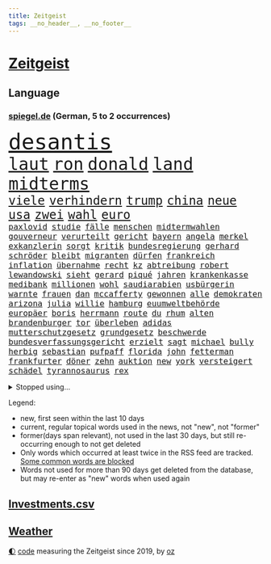 ```yaml
---
title: Zeitgeist
tags: __no_header__, __no_footer__
---
```


# [Zeitgeist](https://oliz.io/zeitgeist/)

## Language

<h3><a href="https://www.spiegel.de" target="_blank">spiegel.de</a> (German, 5 to 2 occurrences)</h3>
<p style="font-family:monospace">
<span style="font-size:32pt"><a href="news_links.html#desantis" class="current">desantis</a></span>
<br>
<span style="font-size:25pt"><a href="news_links.html#laut" class="current">laut</a></span>
<span style="font-size:25pt"><a href="news_links.html#ron" class="current">ron</a></span>
<span style="font-size:25pt"><a href="news_links.html#donald" class="current">donald</a></span>
<span style="font-size:25pt"><a href="news_links.html#land" class="current">land</a></span>
<span style="font-size:25pt"><a href="news_links.html#midterms" class="current">midterms</a></span>
<br>
<span style="font-size:18pt"><a href="news_links.html#viele" class="current">viele</a></span>
<span style="font-size:18pt"><a href="news_links.html#verhindern" class="current">verhindern</a></span>
<span style="font-size:18pt"><a href="news_links.html#trump" class="current">trump</a></span>
<span style="font-size:18pt"><a href="news_links.html#china" class="current">china</a></span>
<span style="font-size:18pt"><a href="news_links.html#neue" class="current">neue</a></span>
<span style="font-size:18pt"><a href="news_links.html#usa" class="current">usa</a></span>
<span style="font-size:18pt"><a href="news_links.html#zwei" class="current">zwei</a></span>
<span style="font-size:18pt"><a href="news_links.html#wahl" class="current">wahl</a></span>
<span style="font-size:18pt"><a href="news_links.html#euro" class="current">euro</a></span>
<br>
<span style="font-size:12pt"><a href="news_links.html#paxlovid" class="current">paxlovid</a></span>
<span style="font-size:12pt"><a href="news_links.html#studie" class="current">studie</a></span>
<span style="font-size:12pt"><a href="news_links.html#fälle" class="current">fälle</a></span>
<span style="font-size:12pt"><a href="news_links.html#menschen" class="current">menschen</a></span>
<span style="font-size:12pt"><a href="news_links.html#midtermwahlen" class="current">midtermwahlen</a></span>
<span style="font-size:12pt"><a href="news_links.html#gouverneur" class="current">gouverneur</a></span>
<span style="font-size:12pt"><a href="news_links.html#verurteilt" class="current">verurteilt</a></span>
<span style="font-size:12pt"><a href="news_links.html#gericht" class="current">gericht</a></span>
<span style="font-size:12pt"><a href="news_links.html#bayern" class="current">bayern</a></span>
<span style="font-size:12pt"><a href="news_links.html#angela" class="current">angela</a></span>
<span style="font-size:12pt"><a href="news_links.html#merkel" class="current">merkel</a></span>
<span style="font-size:12pt"><a href="news_links.html#exkanzlerin" class="current">exkanzlerin</a></span>
<span style="font-size:12pt"><a href="news_links.html#sorgt" class="current">sorgt</a></span>
<span style="font-size:12pt"><a href="news_links.html#kritik" class="current">kritik</a></span>
<span style="font-size:12pt"><a href="news_links.html#bundesregierung" class="current">bundesregierung</a></span>
<span style="font-size:12pt"><a href="news_links.html#gerhard" class="current">gerhard</a></span>
<span style="font-size:12pt"><a href="news_links.html#schröder" class="current">schröder</a></span>
<span style="font-size:12pt"><a href="news_links.html#bleibt" class="current">bleibt</a></span>
<span style="font-size:12pt"><a href="news_links.html#migranten" class="current">migranten</a></span>
<span style="font-size:12pt"><a href="news_links.html#dürfen" class="current">dürfen</a></span>
<span style="font-size:12pt"><a href="news_links.html#frankreich" class="current">frankreich</a></span>
<span style="font-size:12pt"><a href="news_links.html#inflation" class="current">inflation</a></span>
<span style="font-size:12pt"><a href="news_links.html#übernahme" class="current">übernahme</a></span>
<span style="font-size:12pt"><a href="news_links.html#recht" class="current">recht</a></span>
<span style="font-size:12pt"><a href="news_links.html#kz" class="current">kz</a></span>
<span style="font-size:12pt"><a href="news_links.html#abtreibung" class="current">abtreibung</a></span>
<span style="font-size:12pt"><a href="news_links.html#robert" class="current">robert</a></span>
<span style="font-size:12pt"><a href="news_links.html#lewandowski" class="current">lewandowski</a></span>
<span style="font-size:12pt"><a href="news_links.html#sieht" class="current">sieht</a></span>
<span style="font-size:12pt"><a href="news_links.html#gerard" class="current">gerard</a></span>
<span style="font-size:12pt"><a href="news_links.html#piqué" class="current">piqué</a></span>
<span style="font-size:12pt"><a href="news_links.html#jahren" class="current">jahren</a></span>
<span style="font-size:12pt"><a href="news_links.html#krankenkasse" class="current">krankenkasse</a></span>
<span style="font-size:12pt"><a href="news_links.html#medibank" class="new">medibank</a></span>
<span style="font-size:12pt"><a href="news_links.html#millionen" class="current">millionen</a></span>
<span style="font-size:12pt"><a href="news_links.html#wohl" class="current">wohl</a></span>
<span style="font-size:12pt"><a href="news_links.html#saudiarabien" class="current">saudiarabien</a></span>
<span style="font-size:12pt"><a href="news_links.html#usbürgerin" class="new">usbürgerin</a></span>
<span style="font-size:12pt"><a href="news_links.html#warnte" class="current">warnte</a></span>
<span style="font-size:12pt"><a href="news_links.html#frauen" class="current">frauen</a></span>
<span style="font-size:12pt"><a href="news_links.html#dan" class="new">dan</a></span>
<span style="font-size:12pt"><a href="news_links.html#mccafferty" class="new">mccafferty</a></span>
<span style="font-size:12pt"><a href="news_links.html#gewonnen" class="current">gewonnen</a></span>
<span style="font-size:12pt"><a href="news_links.html#alle" class="current">alle</a></span>
<span style="font-size:12pt"><a href="news_links.html#demokraten" class="current">demokraten</a></span>
<span style="font-size:12pt"><a href="news_links.html#arizona" class="current">arizona</a></span>
<span style="font-size:12pt"><a href="news_links.html#julia" class="current">julia</a></span>
<span style="font-size:12pt"><a href="news_links.html#willie" class="current">willie</a></span>
<span style="font-size:12pt"><a href="news_links.html#hamburg" class="current">hamburg</a></span>
<span style="font-size:12pt"><a href="news_links.html#euumweltbehörde" class="new">euumweltbehörde</a></span>
<span style="font-size:12pt"><a href="news_links.html#europäer" class="current">europäer</a></span>
<span style="font-size:12pt"><a href="news_links.html#boris" class="current">boris</a></span>
<span style="font-size:12pt"><a href="news_links.html#herrmann" class="current">herrmann</a></span>
<span style="font-size:12pt"><a href="news_links.html#route" class="new">route</a></span>
<span style="font-size:12pt"><a href="news_links.html#du" class="current">du</a></span>
<span style="font-size:12pt"><a href="news_links.html#rhum" class="new">rhum</a></span>
<span style="font-size:12pt"><a href="news_links.html#alten" class="current">alten</a></span>
<span style="font-size:12pt"><a href="news_links.html#brandenburger" class="current">brandenburger</a></span>
<span style="font-size:12pt"><a href="news_links.html#tor" class="current">tor</a></span>
<span style="font-size:12pt"><a href="news_links.html#überleben" class="current">überleben</a></span>
<span style="font-size:12pt"><a href="news_links.html#adidas" class="current">adidas</a></span>
<span style="font-size:12pt"><a href="news_links.html#mutterschutzgesetz" class="new">mutterschutzgesetz</a></span>
<span style="font-size:12pt"><a href="news_links.html#grundgesetz" class="new">grundgesetz</a></span>
<span style="font-size:12pt"><a href="news_links.html#beschwerde" class="current">beschwerde</a></span>
<span style="font-size:12pt"><a href="news_links.html#bundesverfassungsgericht" class="current">bundesverfassungsgericht</a></span>
<span style="font-size:12pt"><a href="news_links.html#erzielt" class="current">erzielt</a></span>
<span style="font-size:12pt"><a href="news_links.html#sagt" class="current">sagt</a></span>
<span style="font-size:12pt"><a href="news_links.html#michael" class="current">michael</a></span>
<span style="font-size:12pt"><a href="news_links.html#bully" class="current">bully</a></span>
<span style="font-size:12pt"><a href="news_links.html#herbig" class="current">herbig</a></span>
<span style="font-size:12pt"><a href="news_links.html#sebastian" class="current">sebastian</a></span>
<span style="font-size:12pt"><a href="news_links.html#pufpaff" class="new">pufpaff</a></span>
<span style="font-size:12pt"><a href="news_links.html#florida" class="current">florida</a></span>
<span style="font-size:12pt"><a href="news_links.html#john" class="current">john</a></span>
<span style="font-size:12pt"><a href="news_links.html#fetterman" class="new">fetterman</a></span>
<span style="font-size:12pt"><a href="news_links.html#frankfurter" class="current">frankfurter</a></span>
<span style="font-size:12pt"><a href="news_links.html#döner" class="new">döner</a></span>
<span style="font-size:12pt"><a href="news_links.html#zehn" class="current">zehn</a></span>
<span style="font-size:12pt"><a href="news_links.html#auktion" class="current">auktion</a></span>
<span style="font-size:12pt"><a href="news_links.html#new" class="current">new</a></span>
<span style="font-size:12pt"><a href="news_links.html#york" class="current">york</a></span>
<span style="font-size:12pt"><a href="news_links.html#versteigert" class="current">versteigert</a></span>
<span style="font-size:12pt"><a href="news_links.html#schädel" class="new">schädel</a></span>
<span style="font-size:12pt"><a href="news_links.html#tyrannosaurus" class="new">tyrannosaurus</a></span>
<span style="font-size:12pt"><a href="news_links.html#rex" class="new">rex</a></span>
</p>
<details>
<summary>Stopped using...</summary>
<p class="former" style="font-size:12pt">
einwohner(748) früh(748) aufgerufen(747) bernd(747) ruhe(747) coronaregeln(746) kliniken(746) menge(746) neuinfektionen(746) reiner(746) senat(746) volker(746) gesamte(745) manager(745) mitte(745) privaten(745) terroristen(745) vermutlich(745) zuerst(745) bayerische(744) bundesrepublik(744) ddr(744) erinnerungen(744) hört(744) million(744) regisseur(744) schlimm(744) schwedische(744) spanier(744) trägt(744) badenwürttembergs(743) bayerns(743) erheblich(743) gemeinde(743) gemessen(743) hollywood(743) ifoinstitut(743) protestiert(743) treibt(743) alpen(742) bedeuten(742) bundesland(742) eugh(742) hongkong(742) standort(742) theater(742) verfolgen(742) jörg(741) kochinstitut(741) mutmaßlich(741) provinz(741) sicherte(741) spektakulär(741) todesfälle(741) usamerikaner(741) andrea(740) anthony(740) bayerischen(740) cdupolitiker(740) dietmar(740) erzählen(740) kanzlerin(740) kontrolliert(740) leichen(740) richterin(740) rki(740) stößt(740) walter(740) ökonom(740) argumente(739) aufs(739) kapitol(739) kardinal(739) null(739) schwierigkeiten(739) siebentageinzidenz(739) teilnehmer(739) 125(738) 44(738) billionen(738) dominiert(738) englischen(738) hans(738) medikamente(738) rückschlag(738) verbindung(738) voller(738) öffentlichkeit(738) demonstrationen(737) ehren(737) einzug(737) kommission(737) länge(737) selben(737) verspielt(737) wales(737) debüt(736) hamilton(736) leyen(736) riss(736) sinken(736) beachten(735) leid(735) persönlich(735) verbindet(735) verlierer(735) wären(735) trauen(734) schlagzeilen(733) studien(733) störung(733) tonnen(733) trennen(733) viertelfinale(733) anteil(732) aufklären(732) bekamen(732) lieferten(732) entwickeln(731) festgestellt(731) schmidt(731) beschränkungen(730) inzidenz(730) stärke(730) älteren(730) eigener(729) fortgesetzt(729) philipp(729) polnische(729) schwerem(729) ständig(729) begriff(728) jemen(728) töten(728) aktivistin(727) näher(727) porsche(727) produzieren(727) sozialdemokraten(727) spektakuläre(727) aktiv(726) coronatests(726) gaben(726) impfkampagne(724) nase(724) gesundheitsministerium(723) prognosen(723) varianten(723) antonio(722) nah(722) alexandra(721) engpässe(721) garten(721) stieß(721) amerikas(719) singapur(719) richard(718) bester(716) chats(716) trug(716) züge(716) fußballem(715) sergio(715) enttäuschung(714) regelung(714) produziert(712) stört(712) profis(710) angeboten(709) heutigen(709) uhaft(709) schock(707) bundesnetzagentur(703) mindestlohn(703) 91(701) laufbahn(699) patzt(699) ursprünglich(699) entspannt(693) palästinenser(693) strukturen(686) flog(684) größe(673) gelangt(668) woelki(663) leiter(658) mallorca(651) lieferketten(647) autobauer(628) fuhren(627) bein(605) kannte(604) medaille(600) strecken(576) 15jähriger(571) lahm(571) diplomatische(568) reisenden(565) vehement(554) finanziert(543) stoltenberg(542) trost(537) eskalierte(534) bka(533) dynamo(525) deutschkolumne(511) gegend(509) lehren(506) parlamentswahlen(502) flohen(501) kw(497) mangelware(495) geflüchtet(488) leichten(486) füllen(479) zerstörte(479) kilogramm(472) coup(465) boston(461) floh(460) brücken(456) oberbayern(449) amoklauf(445) komitee(443) erfolgreichste(442) 120(438) norwegischen(438) highlights(431) bedrohen(430) genervt(430) gesammelt(425) händen(420) anlage(417) ausfälle(416) regierte(416) nouripour(415) omid(415) zeitungsbericht(415) niedergang(414) überraschende(411) hawaii(410) staatspräsident(403) teamkollege(401) autounfall(399) gesetzentwurf(399) messe(396) fünftel(395) spiegelkorrespondent(395) grafiken(392) anton(391) elfjährige(389) erzbischof(389) exklusiven(388) geladen(388) mehrwertsteuer(388) bedrängnis(386) millionenhöhe(386) einigt(383) kleinere(381) briefe(380) fdppolitiker(377) einschätzungen(372) ferrari(372) coronalage(366) andrang(362) ostdeutschland(358) schlimme(358) gap(357) siegerin(357) 30000(356) 41(355) beliebt(353) härte(353) rechtsextremer(353) schülerin(353) kardashian(351) baldwin(348) generationen(348) gasknappheit(347) verwehrt(345) euländer(344) donbass(342) 77(337) empfindliche(333) vatikan(332) gewaltsamen(331) energiekonzern(323) 87(312) verabschieden(312) eukommissionschefin(308) wiegen(306) einzig(303) frühe(302) beamter(301) brown(301) sanitäter(299) organisiert(298) finnlands(297) problematisch(296) audi(294) oscar(293) sozialleistungen(293) allzu(288) stuhl(288) wimbledon(288) wolf(285) zusammenhalt(283) mutigen(282) lebensmittelpreise(280) versteigerung(280) berichteten(279) unternehmens(279) kassel(277) spielern(276) baute(273) rio(273) vielfalt(273) spaltung(272) glanz(271) tourist(270) handelte(268) iraner(266) verbessern(266) verweisen(266) marilyn(264) helikopter(263) dresdner(261) dramatischer(260) abzuwenden(259) herausgefunden(259) stuttgarter(259) experiment(257) weltgrößte(256) barbara(255) philosoph(255) runter(254) abgeschnitten(252) schätzt(252) zurecht(252) verpflichtende(251) fraglich(250) schnellste(250) infolge(248) abschaffung(247) anhalten(245) weltgesundheitsorganisation(245) radprofi(244) funk(242) hagelt(242) krause(242) ansprache(241) entscheidende(240) motiven(240) 19jährige(239) akt(239) problems(239) zivilen(239) gestärkt(235) flughafens(234) zugesagt(233) analysen(232) drittes(232) bezahlung(230) finaleinzug(230) gebiete(228) 170(226) befanden(225) sanktionspaket(225) sportart(225) sang(223) verfolgungsjagd(222) austausch(221) hochschule(221) bargeld(219) ferne(219) h(219) beitritt(218) greg(214) ungewiss(214) glaubten(213) monarchie(213) patrick(212) achtzigern(210) breiten(210) landung(210) drücken(209) klassenzimmer(209) abgeschoben(208) niedersächsischen(208) trier(207) burkhard(205) leitungen(205) regie(205) leclerc(204) pole(203) rauch(203) smarten(203) wiedervereinigung(203) downsyndrom(202) frauenfußball(202) raketenangriff(201) natobeitritt(200) auszugehen(199) emtitel(198) verfolgung(198) formel1rennen(197) freundinnen(197) zuflucht(197) g20(196) spielerinnen(196) fußballerinnen(195) zuschauern(195) prag(194) bauten(192) fair(192) humor(192) orientierung(192) wärmer(192) kräften(191) riskieren(191) bühnen(190) pipelines(190) gesenkt(189) packenden(189) lehrerverbände(188) rechenschaft(187) 46(186) fellner(185) jamal(184) kotropfen(184) nachfolgerin(184) meeresspiegel(183) qualifikation(183) festland(182) gewaltverbrechen(182) nordrheinwestfälischen(181) sammelte(181) bogen(180) ausbeutung(179) bergsteiger(178) generalstaatsanwaltschaft(177) schindler(177) verwechslung(176) arminia(175) bayreuth(173) schwedens(173) wehrmacht(172) anrecht(171) boomt(171) mysteriösen(170) szenario(170) terrorakt(170) aufsteiger(167) brände(167) dänische(167) schwedischen(166) set(166) entbunden(165) rüsten(165) stürmte(165) überfüllten(165) di(163) alec(162) walker(162) wütende(162) händeringend(161) kürzt(161) münchens(161) ablesen(160) kleinem(160) vorrang(160) ankara(159) konzerte(159) privatleute(159) wasserknappheit(159) plagt(158) stramm(158) zurückgelassen(158) assadregimes(157) ewigen(157) momentan(156) lngterminal(155) erleichtert(154) frodeno(154) vermittelte(154) vorgeschrieben(154) längerer(153) schutzmasken(153) umbringen(153) traktor(152) bgh(151) boote(151) tschechische(151) kai(150) kleid(150) 8(149) monroe(149) nationalisten(149) dürren(148) balkon(147) weitreichenden(147) detailliert(146) gremiums(146) hadert(146) starkgemacht(146) vergewaltiger(145) debattiert(144) bezirk(143) elfmeterschießen(143) japanische(143) selbstbestimmung(143) verkörperte(143) beruhigen(142) günter(142) nervös(142) studiert(142) ulrich(141) bistum(140) exmann(140) handgreiflich(140) ortskräfte(140) toben(140) malaika(139) stürmten(138) anhaltende(137) bedrohte(137) einschlafen(137) junta(137) rechtlich(137) empfehlungen(136) riefen(136) uvalde(136) kandidiert(135) spacey(135) spätes(135) erstickte(134) triumphierte(134) unhcr(134) joshua(133) kimmich(133) lenkt(133) nächster(133) prince(133) bar(131) schergen(131) wohnmobil(131) zuwanderer(131) betreuung(130) haushaltspolitik(130) periode(130) teamchef(130) geschäftsmodell(129) charakterlichen(128) linker(128) verschrieben(128) andrew(126) angezählt(126) bahnsteig(126) pendler(126) putsch(126) unentschieden(126) bruno(124) nähert(124) posse(124) sahen(124) übernahmen(124) favre(123) schwul(123) südlich(123) verfassungsänderung(123) 20jähriger(122) rechtskräftig(122) keinerlei(121) nahrung(121) persönlicher(121) kämen(120) rudert(120) spitzt(120) brett(119) wmhalbfinale(119) einschlagen(117) mob(117) schlachten(117) wozu(117) beurlaubt(116) fashion(116) löcher(116) regenbogenfahne(116) befördert(115) bemerkenswert(115) glücklos(115) hardliner(115) pay(115) plakate(115) riesig(114) 52(113) bremsten(113) kadyrow(113) ramsan(113) technologie(113) temperatur(113) zeige(113) campus(112) passau(112) feststellen(111) geeigneten(111) hungernden(111) weltstar(111) überwunden(111) rast(110) hof(109) verstoßen(109) eautos(108) extra(108) hosen(108) katholiken(108) kilo(108) sehe(108) alain(107) elvis(107) energieunternehmen(107) mogelpackung(107) niedersachsens(107) zelt(107) kette(106) orientieren(106) ausmaße(105) erlegen(105) frauenrechte(105) week(105) zuhause(105) bergregion(104) funktionierte(104) oslo(104) gustav(103) layla(103) bahnstreik(102) brettspiel(102) eingeschlagen(102) billig(101) paulo(101) são(101) 17jährigen(100) handgemenge(100) na(100) partien(100) schlief(100) achterbahn(99) lucas(98) patientinnen(97) sexistische(97) folgten(96) klagten(96) verbands(96) aktueller(95) außenwelt(95) edinburgh(95) haller(95) saisonauftakt(95) högel(94) niels(94) mitentscheiden(93) privater(93) verträge(93) wählten(93) lokomotive(92) nördlich(92) doppelleben(91) gefährt(91) lizenzen(91) pistorius(91) prüfungen(91) topverdiener(91) verblüffende(91) ausreißer(90) bergwanderer(90) demografische(90) grönland(90) massentauglich(90) onlinemarktplatz(90) tagebücher(90) 6000(89) ablaufen(89) abschneidet(89) erzeugen(89) gassperren(89) menschenrechtsorganisationen(89) drehten(88) filmregisseur(88) freispruch(88) mangellage(88) skifahrer(88) toilette(88) format(87) anfühlt(86) ausbleiben(86) gelähmt(86) grundsteuer(86) känguru(86) rechtsradikaler(86) rollendes(86) salz(86) vermietern(86) anhaltspunkte(85) feststellung(85) handgreiflichkeiten(85) raubt(85) scheiterten(85) sinatra(85) sommerfest(85) sterberate(85) uber(85) wuchtigen(85) zugverkehr(85) kategorie(84) schockmoment(84) schottischen(84) verabreicht(84) wettbewerbe(84) entgegengestellt(83) radfahrer(83) realpolitik(83) 132(82) 60jährige(82) größtes(82) milizen(82) sicherheitslage(82) woman(82) überragte(82) aufrechterhalten(81) dänischer(81) gender(81) hallo(81) lokalen(81) unterschlupf(81) aufatmen(80) befeuern(80) diffusen(80) laute(80) markenkern(80) nordsyrien(80) rekruten(80) 134(79) bestritten(79) kanalinsel(79) mateusz(79) schlossen(79) gefühlt(78) gesang(78) heizung(78) trailer(78) umverteilung(78) entgegenwirken(77) farce(77) seid(77) torpediert(77) üblich(77) holten(76) landeschef(76) notbremsung(76) supermarktkette(76) twitteraccount(76) bestsellerautor(75) hinterlegt(75) preissteigerung(75) 14jährige(74) 8000(74) kriselnden(74) manipulation(74) passte(74) rauf(74) vereinbarten(74) einzuziehen(73) mansplaining(73) modediscounter(73) notfallplan(73) nothing(73) prototypen(73) stabhochspringer(73) gleichberechtigten(72) jared(72) marvin(72) prosieben(72) pullover(72) rudolph(72) shitstorm(72) verpflichtungen(72) überwiegend(72) coronaisolation(71) familienurlaub(71) ghislaine(71) krankenhausgesellschaft(71) maxwell(71) mitansehen(71) politikwissenschaftler(71) spieleklassiker(71) vergebens(71) vorschlagen(71) wunden(71) angeln(70) baerbocks(70) befreite(70) eingekesselt(70) ost(70) souveräner(70) synodaler(70) vertuscht(70) evakuieren(69) fremdverschulden(69) isolationspflicht(69) parteikollegin(69) professor(69) slogan(69) straelen(69) walisischen(69) zuschüssen(69) ermutigt(68) generalleutnant(68) satan(68) siegessicher(68) sozialsystem(68) streiks(68) 25000(67) bambi(67) indischer(67) kapazität(67) steuerpläne(67) widersprach(67) andauernden(66) erhebliches(66) garantiert(66) schenkte(66) staatsfernsehens(66) 131(65) anwärter(65) gasumlage(65) großflächige(65) kriegstreiberin(65) petraeus(65) stärkt(65) unoflüchtlingshilfswerk(65) besetzung(64) booten(64) canceln(64) drüben(64) eingeschlossene(64) endstation(64) skelettierte(64) usgeneral(64) wünsche(64) 138(63) fußballzweitligist(63) leistet(63) leiterin(63) manövern(63) modeste(63) nahles(63) uralte(63) ussenat(63) 43jährigen(62) abgelegensten(62) beleidigte(62) films(62) frachtschiff(62) künste(62) leverkusener(62) musiala(62) porträt(62) achterbahnfahrt(61) disco(61) gesunde(61) lederhosen(61) linder(61) marken(61) unfassbare(61) viertligist(61) aufgewachsen(60) handbremse(60) klassenzimmern(60) volksparkstadion(60) völkerrechtswidrig(60) erklärten(59) janeiro(59) 63(58) coronainfektionen(58) festzelt(58) steuerentlastung(58) verschlossen(58) übernahm(58) befehlsgeber(57) filzaffäre(57) ironman(57) kappt(57) keinesfalls(57) lebensgefährliche(57) patzte(57) verurteilter(57) vorbestrafter(57) weigerte(57) anfangs(56) geldwäsche(56) ramona(56) steuersatz(56) websites(56) abfedern(55) ballkontakt(55) bronzemedaille(55) einstand(55) gebot(55) oscarpreisträger(55) woanders(55) ardchef(54) audretsch(54) filmfest(54) flüchtling(54) 19jährigen(53) altern(53) cumexskandal(53) entschlossene(53) fische(53) gott(53) havanna(53) kubas(53) schmuck(53) wallraff(53) abschläge(52) sabotageakten(52) twittert(52) analysieren(51) annexion(51) geöffnete(51) jackson(51) missverständnis(51) rutschen(51) tätern(51) wohlwollen(51) glaubwürdigkeit(50) gräbt(50) richtete(50) schlaganfall(50) spülen(50) angler(49) auseinander(49) auszählungen(49) beschaffen(49) detonierte(49) gekracht(49) lettland(49) populär(49) unternimmt(49) bellen(48) finne(48) randale(48) senkung(48) verbal(48) abgabefrist(47) haufen(47) rückten(47) unomenschenrechtsbüro(47) drehbuchautor(46) staatsfonds(46) zweistellig(46) causa(45) eröffneten(45) feierlaune(45) fernhalten(45) kinderbuch(45) ladekabel(45) pilotengewerkschaft(45) tabellenplatz(45) absatz(44) befürworten(44) eignung(44) entgehen(44) fortuna(44) irgendwie(44) klang(44) nervösen(44) rekordzahl(44) speisen(44) wyoming(44) biermann(43) indigener(43) vorreiter(43) feierten(42) rassistischer(42) spiegeltitelgeschichte(42) versiegt(42) vertuschung(42) yorker(42) zerlegt(42) brummt(41) geteilt(41) recherchierte(41) rechnungen(41) usbörsenaufsicht(41) verfügbaren(41) versuchter(41) leistungssport(40) aufholjagd(39) ausbilden(39) berührt(39) erkältungssymptome(39) fraktionsvize(39) produzenten(39) riga(39) austragen(38) chengdu(38) vorbeikommen(38) antideutsche(37) ausgestattet(37) breite(37) eingenommen(37) grundsätzliche(37) senioren(37) singer(37) dracula(36) finanzministerium(36) menopause(36) republikanische(36) toren(36) wohngeld(36) iranerinnen(35) laos(35) lasst(35) leverkusens(35) listen(35) stemmen(35) tel(35) tüten(35) gegenangriff(34) himalaja(34) lebensmittelhändler(34) realitystar(34) seidl(34) überraschender(34) expertenteam(33) freiwilliger(33) lungeninfektion(33) malte(33) podiumsdiskussion(33) schulbezirk(33) spdministerpräsident(33) verwirrt(33) zurückeroberten(33) zurückgekommen(33) abgrenzung(32) baltische(32) eautobauer(32) entkam(32) recherche(32) titelverteidigung(32) verursachte(32) wahlgang(32) überqueren(32) denis(31) elften(31) gebrauchen(31) holocaustüberlebende(31) prozessauftakt(31) rängen(31) bluthund(30) diensten(30) gaspipelines(30) gedächtnisverlust(30) gesunkenen(30) vollmundigen(30) ausnahmsweise(29) beliefern(29) betrogen(29) fachmesse(29) glückwünsche(29) maschinenpistole(29) thatcher(29) versorgern(29) verzögern(29) bedeutendsten(28) irland(28) vermasselte(28) angelina(27) eingriff(27) fußballfans(27) handelskette(27) jolie(27) modewelt(27) nationaltrainer(27) publikumsliebling(27) sparta(27) verschenkt(27) a3(26) abschöpfung(26) enthauptet(26) kolonialismus(26) stillstand(26) triathlon(26) wandgemälde(26) auszug(25) gigantischen(25) lähmungen(25) protestcamp(25) vattenfall(25) wendepunkt(25) angreifen(24) aviv(24) bedeutende(24) erschließen(24) festung(24) finanzämter(24) passagier(24) tshirt(24) anstrengen(23) atmet(23) autorennen(23) eigenschaften(23) einsamkeit(23) erwähnung(23) graz(23) illegales(23) mitteilte(23) ostfriesland(23) zahnarzt(23) zähne(23) buckingham(22) filmgeschichte(22) kompliziert(22) milliardenjongleur(22) nachbarstaat(22) palace(22) prunkvollen(22) aussortiert(21) auswärtsspiele(21) bewaffnete(21) blond(21) informanten(21) inzidenzen(21) kontern(21) kruse(21) laufsteg(21) persönlichkeiten(21) zimmer(21) 47jährige(20) arzneimittel(20) bereichert(20) fortschritte(20) geströmt(20) heutzutage(20) vornehmen(20) zeilen(20) chronische(19) durchgesetzt(19) konvoi(19) machtwechsel(19) manches(19) oppositionspartei(19) totaler(19) trüb(19) verwundung(19) windhorst(19) arbeitsgericht(18) bruch(18) ewa(18) initiiert(18) londonmarathon(18) verpassten(18) vorausgesagt(18) nordhessen(17) smartwatch(17) spätere(17) berchtesgadener(16) brunsbüttel(16) bürgerliche(16) freiwillige(16) fridays(16) königsfamilie(16) niemann(16) propagandisten(16) testfahrt(16) versorgungssicherheit(16) filmstarts(15) fortan(15) hustensaft(15) riskante(15) staatlicher(15) steuerzahlern(15) tattoos(15) teilmobilmachung(15) bundespräsidentenwahl(14) eineinhalb(14) ernähren(14) erziehen(14) kommissar(14) oktoberfests(14) unileben(14) wahllokale(14) ballistische(13) claas(13) gunners(13) hilary(13) jazz(13) militärdienst(13) olivier(13) relotius(13) schmutzig(13) ausnutzen(12) bewaffnen(12) feministischen(12) fünfzigerjahren(12) maximalen(12) misstraut(12) mitgebracht(12) störer(12) überraschte(12) arbeitsbelastung(11) ausmaßes(11) contest(11) eurovision(11) grünheide(11) hit(11) rechtswidrig(11) tendenz(11) unerwartete(11) wirbelsturm(11)
</p>
</details>
<p>Legend:
<ul>
<li><span class="new">new</span>, first seen within the last 10 days</li>
<li><span class="current">current</span>, regular topical words used in the news, not "new", not "former"</li>
<li><span class="former">former(days span relevant)</span>, not used in the last 30 days, but still re-occurring enough to not get deleted</li>
<li>Only words which occurred at least twice in the RSS feed are tracked. <a href="language/filters.py">Some common words are blocked</a></li>
<li>Words not used for more than 90 days get deleted from the database, but may re-enter as "new" words when used again</li>
</ul>
</p>

## [Investments](investments.html)[.csv](investments.csv)

## [Weather](weather.html)

<footer>
<a href="javascript:toggleTheme()" class="nav">🌓</a>
<a href="https://github.com/ooz/zeitgeist">code</a> measuring the Zeitgeist since 2019, by <a href="https://oliz.io">oz</a>
</footer>
